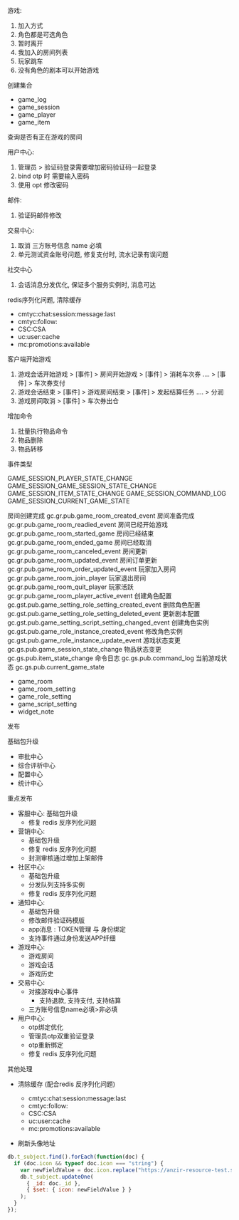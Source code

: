 游戏:
1. 加入方式
2. 角色都是可选角色
3. 暂时离开
4. 我加入的房间列表
5. 玩家跳车
6. 没有角色的剧本可以开始游戏

创建集合

- game_log
- game_session
- game_player
- game_item

查询是否有正在游戏的房间

用户中心:
1. 管理员 > 验证码登录需要增加密码验证码一起登录
2. bind otp 时 需要输入密码
3. 使用 opt 修改密码

邮件:
1. 验证码邮件修改

交易中心:
1. 取消 三方账号信息 name 必填
2. 单元测试资金账号问题, 修复支付时, 流水记录有误问题   


社交中心
1. 会话消息分发优化, 保证多个服务实例时, 消息可达

redis序列化问题, 清除缓存

  - cmtyc:chat:session:message:last
  - cmtyc:follow:
  - CSC:CSA
  - uc:user:cache
  - mc:promotions:available



客户端开始游戏


1. 游戏会话开始游戏 > [事件] > 房间开始游戏 > [事件] > 消耗车次券 .... > [事件] >  车次券支付
2. 游戏会话结束 > [事件] > 游戏房间结束 > [事件] > 发起结算任务 .... > 分润
3. 游戏房间取消 > [事件] > 车次券出仓



增加命令

1. 批量执行物品命令
2. 物品删除
3. 物品转移

事件类型

GAME_SESSION_PLAYER_STATE_CHANGE
GAME_SESSION_GAME_SESSION_STATE_CHANGE
GAME_SESSION_ITEM_STATE_CHANGE
GAME_SESSION_COMMAND_LOG
GAME_SESSION_CURRENT_GAME_STATE


房间创建完成 gc.gr.pub.game_room_created_event
房间准备完成 gc.gr.pub.game_room_readied_event
房间已经开始游戏 gc.gr.pub.game_room_started_game
房间已经结束 gc.gr.pub.game_room_ended_game
房间已经取消 gc.gr.pub.game_room_canceled_event
房间更新 gc.gr.pub.game_room_updated_event
房间订单更新 gc.gr.pub.game_room_order_updated_event
玩家加入房间 gc.gr.pub.game_room_join_player
玩家退出房间 gc.gr.pub.game_room_quit_player
玩家活跃 gc.gr.pub.game_room_player_active_event
创建角色配置 gc.gst.pub.game_setting_role_setting_created_event
删除角色配置 gc.gst.pub.game_setting_role_setting_deleted_event
更新剧本配置 gc.gst.pub.game_setting_script_setting_changed_event
创建角色实例 gc.gst.pub.game_role_instance_created_event
修改角色实例 gc.gst.pub.game_role_instance_update_event
游戏状态变更 gc.gs.pub.game_session_state_change
物品状态变更 gc.gs.pub.item_state_change
命令日志 gc.gs.pub.command_log
当前游戏状态 gc.gs.pub.current_game_state

- game_room
- game_room_setting
- game_role_setting
- game_script_setting
- widget_note


发布

基础包升级
- 审批中心
- 综合评析中心
- 配置中心
- 统计中心

重点发布
- 客服中心: 基础包升级
  - 修复 redis 反序列化问题
- 营销中心: 
  - 基础包升级
  - 修复 redis 反序列化问题
  - 封测审核通过增加上架邮件
- 社区中心: 
  - 基础包升级
  - 分发队列支持多实例
  - 修复 redis 反序列化问题
- 通知中心: 
  - 基础包升级
  - 修改邮件验证码模版
  - app消息 : TOKEN管理 与 身份绑定
  - 支持事件通过身份发送APP纤细
- 游戏中心: 
  - 游戏房间
  - 游戏会话
  - 游戏历史
- 交易中心: 
  - 对接游戏中心事件
    - 支持退款, 支持支付, 支持结算
  - 三方账号信息name必填>非必填
- 用户中心: 
  - otp绑定优化
  - 管理员otp双重验证登录
  - otp重新绑定
  - 修复 redis 反序列化问题

其他处理

- 清除缓存 (配合redis 反序列化问题)
  - cmtyc:chat:session:message:last
  - cmtyc:follow:
  - CSC:CSA
  - uc:user:cache
  - mc:promotions:available

- 刷新头像地址
  
```JavaScript
db.t_subject.find().forEach(function(doc) {
  if (doc.icon && typeof doc.icon === "string") {
    var newFieldValue = doc.icon.replace("https://anzir-resource-test.s3.ap-southeast-2.amazonaws.com/", "");
    db.t_subject.updateOne(
      { _id: doc._id },
      { $set: { icon: newFieldValue } }
    );
  }
});
```